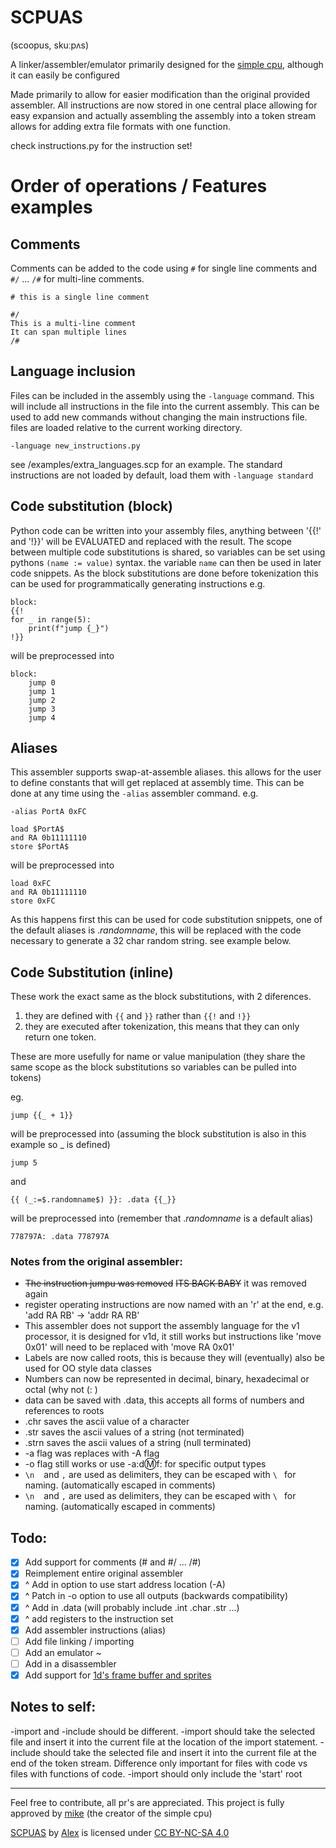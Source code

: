 # SCPUAS
(scoopus, skuːpʌs)

A linker/assembler/emulator primarily designed for the [simple cpu](http://simplecpudesign.com/), although it can easily be configured

Made primarily to allow for easier modification than the original provided assembler.
All instructions are now stored in one central place allowing for easy expansion and 
actually assembling the assembly into a token stream allows for adding extra file formats with one function.

check instructions.py for the instruction set!


# Order of operations / Features examples
## Comments
Comments can be added to the code using `#` for single line comments 
and `#/` ... `/#` for multi-line comments.

```
# this is a single line comment

#/
This is a multi-line comment
It can span multiple lines
/#
```

## Language inclusion
Files can be included in the assembly using the `-language` command. This will
include all instructions in the file into the current assembly. This can be used
to add new commands without changing the main instructions file. files are loaded
relative to the current working directory.

```
-language new_instructions.py
```

see /examples/extra_languages.scp for an example.
The standard instructions are not loaded by default, load them with `-language standard`

## Code substitution (block)
Python code can be written into your assembly files, anything between
'{{!' and '!}}' will be EVALUATED and replaced with the result. The scope
between multiple code substitutions is shared, so variables can be set
using pythons `(name := value)` syntax. the variable `name` can then be
used in later code snippets. As the block substitutions are done before
tokenization this can be used for programmatically generating instructions
e.g.
```
block:
{{!
for _ in range(5):
    print(f"jump {_}")
!}}
```
will be preprocessed into
```
block:
    jump 0
    jump 1
    jump 2
    jump 3
    jump 4
```
## Aliases
This assembler supports swap-at-assemble aliases. this allows for the user to define constants
that will get replaced at assembly time. This can be done at any time using the `-alias` assembler
command.
e.g.
```
-alias PortA 0xFC

load $PortA$
and RA 0b11111110
store $PortA$
``` 
will be preprocessed into
```
load 0xFC
and RA 0b11111110
store 0xFC
```
As this happens first this can be used for code substitution snippets,
one of the default aliases is $.randomname$, this will be replaced with
the code necessary to generate a 32 char random string. see example below.
## Code Substitution (inline)
These work the exact same as the block substitutions, with 2 diferences.
1. they are defined with `{{` and `}}` rather than `{{!` and `!}}`
2. they are executed after tokenization, this means that they can only return one token.

These are more usefully for name or value manipulation (they share the same scope as the
block substitutions so variables can be pulled into tokens)

eg.
```
jump {{_ + 1}}
```
will be preprocessed into (assuming the block substitution is also in this example so _ is
defined)
```
jump 5
```
and
```
{{ (_:=$.randomname$) }}: .data {{_}}
```
will be preprocessed into (remember that $.randomname$ is a default alias)
```
778797A: .data 778797A
```


### Notes from the original assembler:
- ~~The instruction jumpu was removed~~ ~~ITS BACK BABY~~ it was removed again
- register operating instructions are now named with an 'r' at the end, e.g. 'add RA RB' -> 'addr RA RB'
- This assembler does not support the assembly language for the v1 processor, it is designed for v1d, it still works but instructions like 'move 0x01' will need to be replaced with 'move RA 0x01'
- Labels are now called roots, this is because they will (eventually) also be used for OO style data classes
- Numbers can now be represented in decimal, binary, hexadecimal or octal (why not (: )
- data can be saved with .data, this accepts all forms of numbers and references to roots
- .chr saves the ascii value of a character
- .str saves the ascii values of a string (not terminated)
- .strn saves the ascii values of a string (null terminated)
- -a flag was replaces with -A flag
- -o flag still works or use -a:d:m:f: for specific output types
- `\n` ` ` and `,` are used as delimiters, they can be escaped with `\ ` for naming. (automatically escaped in comments)
- `\n` ` ` and `,` are used as delimiters, they can be escaped with `\ ` for naming. (automatically escaped in comments)

## Todo:
- [x] Add support for comments (# and #/ ... /#)
- [x] Reimplement entire original assembler
- [x] ^ Add in option to use start address location (-A)
- [x] ^ Patch in -o option to use all outputs (backwards compatibility)
- [x] ^ Add in .data (will probably include .int .char .str ...)
- [x] ^ add registers to the instruction set
- [x] Add assembler instructions (alias)
- [ ] Add file linking / importing
- [ ] Add an emulator ~
- [ ] Add in a disassembler
- [x] Add support for [1d's frame buffer and sprites](http://simplecpudesign.com/simple_cpu_v1d_pong/index.html)

## Notes to self:
-import and -include should be different.
-import should take the selected file and insert it into the current file at
the location of the import statement.
-include should take the selected file and insert it into the current file at
the end of the token stream.
Difference only important for files with code vs files with functions of code.
-import should only include the 'start' root


-----
Feel free to contribute, all pr's are appreciated.
This project is fully approved by [mike](mailto:mike@simplecpudesign.com) (the creator of the simple cpu)

[SCPUAS](https://github.com/actorpus/SCPUAS) by [Alex](https://github.com/actorpus) is licensed under [CC BY-NC-SA 4.0](https://creativecommons.org/licenses/by-nc-sa/4.0)
